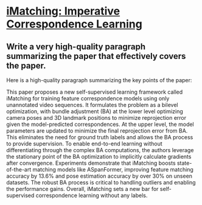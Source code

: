 # [iMatching: Imperative Correspondence Learning](https://arxiv.org/abs/2312.02141)

## Write a very high-quality paragraph summarizing the paper that effectively covers the paper.

 Here is a high-quality paragraph summarizing the key points of the paper:

This paper proposes a new self-supervised learning framework called iMatching for training feature correspondence models using only unannotated video sequences. It formulates the problem as a bilevel optimization, with bundle adjustment (BA) at the lower level optimizing camera poses and 3D landmark positions to minimize reprojection error given the model-predicted correspondences. At the upper level, the model parameters are updated to minimize the final reprojection error from BA. This eliminates the need for ground truth labels and allows the BA process to provide supervision. To enable end-to-end learning without differentiating through the complex BA computations, the authors leverage the stationary point of the BA optimization to implicitly calculate gradients after convergence. Experiments demonstrate that iMatching boosts state-of-the-art matching models like ASpanFormer, improving feature matching accuracy by 13.6% and pose estimation accuracy by over 30% on unseen datasets. The robust BA process is critical to handling outliers and enabling the performance gains. Overall, iMatching sets a new bar for self-supervised correspondence learning without any labels.
